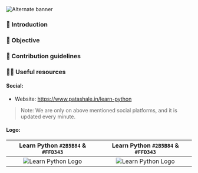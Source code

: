 <picture>
  <source media="(prefers-color-scheme: dark)" srcset="https://github.com/patashale/learn-python/assets/68323012/6844fbdc-eebb-42f8-8924-eee60d99bd27">
  <source media="(prefers-color-scheme: light)" srcset="https://github.com/patashale/learn-python/assets/68323012/6844fbdc-eebb-42f8-8924-eee60d99bd27">
  <img alt="Alternate banner" src="https://github.com/patashale/learn-python/assets/68323012/6844fbdc-eebb-42f8-8924-eee60d99bd27">
</picture>

### 👋 Introduction



### 🎯 Objective



### 🌈 Contribution guidelines



### 👩‍💻 Useful resources

#### Social:
  - Website: https://www.patashale.in/learn-python

> Note: We are only on above mentioned social platforms, and it is updated every minute.

#### Logo:

Learn Python `#2B5B84` & `#FFD343` | Learn Python `#2B5B84` & `#FFD343`
:-------------------------:|:-------------------------:
![Learn Python Logo](https://github.com/patashale/learn-python/assets/68323012/e10da58a-547e-4fec-bd4d-18016981c29c) | ![Learn Python Logo](https://github.com/patashale/learn-python/assets/68323012/e10da58a-547e-4fec-bd4d-18016981c29c)
